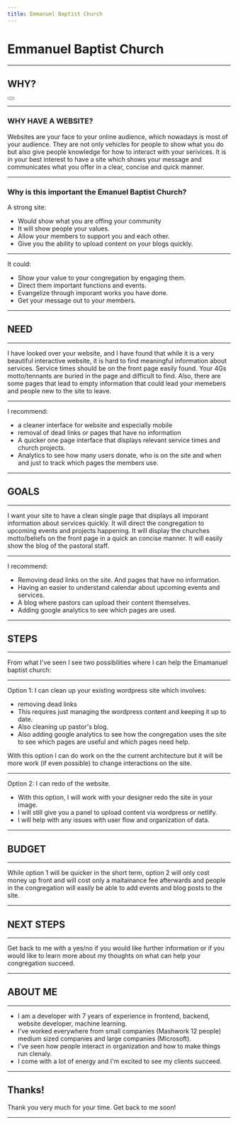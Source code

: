 ```yaml
---
title: Emmanuel Baptist Church
---
```

<!--

## Table of Contents

[WHY](#why)<br/>
[NEED](#needs-problems)<br/>
[GOALS](#goals-objectives)<br/>
[STEPS](#steps)<br/>
[BUDGET](#budget)<br/>
[NEXT STEPS](#next-steps)<br/>
[ABOUT GREG](#about-me)<br/>

-->

# Emmanuel Baptist Church

---

## WHY?

<button></button>

---

### WHY HAVE A WEBSITE?

Websites are your face to your online audience, which nowadays is most of your audience.  They are not only vehicles for people to show what you do but also give people knowledge for how to interact with your serivices.  It is in your best interest to have a site which shows your message and communicates what you offer in a clear, concise and quick manner. 

---

### Why is this important the Emanuel Baptist Church?

A strong site:
- Would show what you are offing your community
- It will show people your values.
- Allow your members to support you and each other.
- Give you the ability to upload content on your blogs quickly.

---

It could:
- Show your value to your congregation by engaging them.
- Direct them important functions and events.
- Evangelize through imporant works you have done.
- Get your message out to your members.

---

## NEED

---

I have looked over your website, and I have found that while it is a very beautiful interactive website, it is hard to find meaningful information about services.  Service times should be on the front page easily found.  Your 4Gs motto/tennants are buried in the page and difficult to find.  Also, there are some pages that lead to empty information that could lead your memebers and people new to the site to leave.

---

I recommend: 
- a cleaner interface for website and especially mobile
- removal of dead links or pages that have no information
- A quicker one page interface that displays relevant service times and church projects.
- Analytics to see how many users donate, who is on the site and when and just to track which pages the members use.

---

## GOALS

---

I want your site to have a clean single page that displays all imporant information about services quickly.  It will direct the congregation to upcoming events and projects happening.  It will display the churches motto/beliefs on the front page in a quick an concise manner.  It will easily show the blog of the pastoral staff.

---

I recommend: 
- Removing dead links on the site.  And pages that have no information.
- Having an easier to understand calendar about upcoming events and services.
- A blog where pastors can upload their content themselves.  
- Adding google analytics to see which pages are used.

---

## STEPS

---

From what I've seen I see two possibilities where I can help the Emamanuel baptist church:

---

Option 1: I can clean up your existing wordpress site which involves:

- removing dead links
- This requires just managing the wordpress content and keeping it up to date.  
- Also cleaning up pastor's blog.
- Also adding google analytics to see how the congregation uses the site to see which pages are useful and which pages need help.  

With this option I can do work on the the current architecture but it will be more work (if even possible) to change interactions on the site.

---

Option 2: I can redo of the website.

- With this option, I will work with your designer redo the site in your image.
- I will still give you a panel to upload content via wordpress or netlify.
- I will help with any issues with user flow and organization of data.

---

## BUDGET

---

While option 1 will be quicker in the short term, option 2 will only cost money up front and will cost only a maitainance fee afterwards and people in the congregation will easily be able to add events and blog posts to the site.  

---

## NEXT STEPS

---

Get back to me with a yes/no if you would like further information or if you would like to learn more about my thoughts on what can help your congregation succeed.

---

## ABOUT ME

---

- I am a developer with 7 years of experience in frontend, backend, website developer, machine learning.
- I've worked everywhere from small companies (Mashwork 12 people) medium sized companies and large companies (Microsoft).
- I've seen how people interact in organization and how to make things run clenaly.
- I come with a lot of energy and I'm excited to see my clients succeed.

---

## Thanks!

Thank you very much for your time.  Get back to me soon!

---